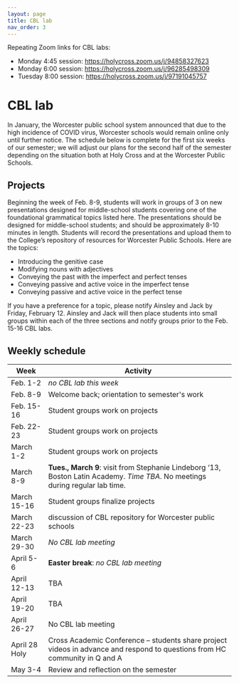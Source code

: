 ```yaml
---
layout: page
title: CBL lab
nav_order: 3
---
```


Repeating Zoom links for CBL labs:

- Monday 4:45 session: <https://holycross.zoom.us/j/94858327623>
- Monday 6:00 session: <https://holycross.zoom.us/j/96285498309>
- Tuesday 8:00 session: <https://holycross.zoom.us/j/97191045757>


# CBL lab

In January, the Worcester public school system announced that due to the high incidence of COVID virus, Worcester schools would remain online only until further notice.   The schedule below is complete for the first six weeks of our semester;  we will adjust our plans for the second half of the semester depending on the situation both at Holy Cross and at the Worcester Public Schools.

## Projects

Beginning the week of Feb. 8-9, students will work in groups of 3 on new presentations designed for middle-school students covering one of the  foundational grammatical topics listed here. The presentations should be designed for middle-school students; and should be approximately 8-10 minutes in length. Students will record the presentations and upload them to the College’s repository of resources for Worcester Public Schools. Here are the topics:


 
- Introducing the genitive case
- Modifying nouns with adjectives
- Conveying the past with the imperfect and perfect tenses
- Conveying passive and active voice in the imperfect tense
- Conveying passive and active voice in the perfect tense
 
 If you have a preference for a topic, please notify Ainsley and Jack by Friday, February 12. Ainsley and Jack will then place students into small groups within each of the three sections and notify groups prior to the Feb. 15-16 CBL labs.
 


## Weekly schedule 

| Week | Activity |
| --- | --- |
| Feb. 1-2 | *no CBL lab this week* |
| Feb. 8-9 | Welcome back; orientation to semester's work | 
| Feb. 15-16 | Student groups work on projects |
| Feb. 22-23 | Student groups work on projects |
| March 1-2 |  Student groups work on projects |
| March 8-9 | **Tues., March 9**: visit from Stephanie Lindeborg ‘13, Boston Latin Academy.  *Time TBA*.  No meetings during regular lab time.|
| March 15-16 |  Student groups finalize projects |
| March 22-23 |  discussion of CBL repository for Worcester public schools |
| March 29-30 |  *No CBL lab meeting* |
| April 5-6 |  **Easter break**: *no CBL lab meeting* | 
| April 12-13 |  TBA | 
| April 19-20 |  TBA | 
| April 26-27 |  No CBL lab meeting | 
| April 28 Holy |  Cross Academic Conference – students share project videos in advance and respond to questions from HC community in Q and A |
| May 3-4 | Review and reflection on the semester |

 